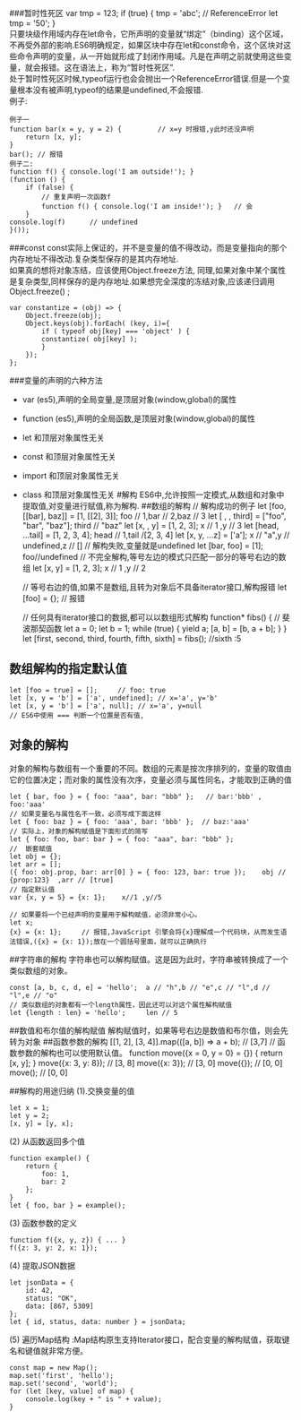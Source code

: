 ###暂时性死区
	var tmp = 123;
	if (true) {
  		tmp = 'abc'; // ReferenceError
  		let tmp = '50';
	}  
只要块级作用域内存在let命令，它所声明的变量就“绑定”（binding）这个区域，不再受外部的影响.ES6明确规定，如果区块中存在let和const命令，这个区块对这些命令声明的变量，从一开始就形成了封闭作用域。凡是在声明之前就使用这些变量，就会报错。这在语法上，称为“暂时性死区”.        
处于暂时性死区时候,typeof运行也会会抛出一个ReferenceError错误.但是一个变量根本没有被声明,typeof的结果是undefined,不会报错.  
例子:  

	例子一
	function bar(x = y, y = 2) {         // x=y 时报错,y此时还没声明 
  		return [x, y];
	}
	bar(); // 报错
	例子二:
	function f() { console.log('I am outside!'); }
	(function () {
  		if (false) {
    		// 重复声明一次函数f
    		function f() { console.log('I am inside!'); }   // 会
  		}
  	console.log(f)      // undefined
	}());
###const 
const实际上保证的，并不是变量的值不得改动，而是变量指向的那个内存地址不得改动.复杂类型保存的是其内存地址.   
如果真的想将对象冻结，应该使用Object.freeze方法, 同理,如果对象中某个属性是复杂类型,同样保存的是内存地址.如果想完全深度的冻结对象,应该递归调用Object.freeze() ;
	
	var constantize = (obj) => {
    	Object.freeze(obj);
   		Object.keys(obj).forEach( (key, i)={
    		if ( typeof obj[key] === 'object' ) {
      		constantize( obj[key] );
    		}
  		});
	};
###变量的声明的六种方法
- var (es5),声明的全局变量,是顶层对象(window,global)的属性
- function (es5),声明的全局函数,是顶层对象(window,global)的属性
- let  和顶层对象属性无关
- const 和顶层对象属性无关
- import 和顶层对象属性无关
- class  和顶层对象属性无关
#解构
ES6中,允许按照一定模式,从数组和对象中提取值,对变量进行赋值,称为解构.
##数组的解构
	// 解构成功的例子
	let [foo, [[bar], baz]] = [1, [[2], 3]];    foo // 1,bar // 2,baz // 3
	let [ , , third] = ["foo", "bar", "baz"];  third // "baz"
	let [x, , y] = [1, 2, 3];         x // 1  ,y // 3
	let [head, ...tail] = [1, 2, 3, 4];     head // 1,tail /[2, 3, 4]
	let [x, y, ...z] = ['a'];  x // "a",y // undefined,z // []
	// 解构失败,变量就是undefined
	let [bar, foo] = [1];     foo//undefined
 	// 不完全解构,等号左边的模式只匹配一部分的等号右边的数组
	let [x, y] = [1, 2, 3];    x // 1 ,y // 2
	
	// 等号右边的值,如果不是数组,且转为对象后不具备iterator接口,解构报错
	let [foo] = {};       // 报错
	
	// 任何具有iterator接口的数据,都可以以数组形式解构
	function* fibs() {       // 斐波那契函数
  		let a = 0;
  		let b = 1;
  		while (true) {
    		yield a;
    		[a, b] = [b, a + b];
  		}
	}
	let [first, second, third, fourth, fifth, sixth] = fibs();    //sixth :5

## 数组解构的指定默认值
	let [foo = true] = [];     // foo: true
	let [x, y = 'b'] = ['a', undefined]; // x='a', y='b'
	let [x, y = 'b'] = ['a', null]; // x='a', y=null
	// ES6中使用 === 判断一个位置是否有值,
## 对象的解构
对象的解构与数组有一个重要的不同。数组的元素是按次序排列的，变量的取值由它的位置决定；而对象的属性没有次序，变量必须与属性同名，才能取到正确的值

	let { bar, foo } = { foo: "aaa", bar: "bbb" };   // bar:'bbb' , foo:'aaa'
	// 如果变量名与属性名不一致，必须写成下面这样
	let { foo: baz } = { foo: 'aaa', bar: 'bbb' };  // baz:'aaa'  
	// 实际上，对象的解构赋值是下面形式的简写
	let { foo: foo, bar: bar } = { foo: "aaa", bar: "bbb" };
	// 	嵌套赋值
	let obj = {};
	let arr = [];
	({ foo: obj.prop, bar: arr[0] } = { foo: 123, bar: true });    obj // {prop:123}  ,arr // [true]
	// 指定默认值
	var {x, y = 5} = {x: 1};    x//1 ,y//5
	
	// 如果要将一个已经声明的变量用于解构赋值，必须非常小心。
	let x;
	{x} = {x: 1};     // 报错,JavaScript 引擎会将{x}理解成一个代码块，从而发生语法错误,({x} = {x: 1});放在一个圆括号里面，就可以正确执行
	
##字符串的解构
字符串也可以解构赋值。这是因为此时，字符串被转换成了一个类似数组的对象。
	
	const [a, b, c, d, e] = 'hello';  a // "h",b // "e",c // "l",d // "l",e // "o"
	// 类似数组的对象都有一个length属性，因此还可以对这个属性解构赋值
	let {length : len} = 'hello';     len // 5
##数值和布尔值的解构赋值
解构赋值时，如果等号右边是数值和布尔值，则会先转为对象
##函数参数的解构
	[[1, 2], [3, 4]].map(([a, b]) => a + b);    // [3,7]
	// 函数参数的解构也可以使用默认值。
	function move({x = 0, y = 0} = {}) {
  		return [x, y];
	}
	move({x: 3, y: 8});     // [3, 8]
	move({x: 3}); // [3, 0]
	move({}); // [0, 0]
	move();   // [0, 0]
	
##解构的用途归纳
(1).交换变量的值
	
	let x = 1;
	let y = 2;
	[x, y] = [y, x]; 

(2) 从函数返回多个值

	function example() {
  		return {
    		foo: 1,
    		bar: 2
  		};
	}
	let { foo, bar } = example();

(3) 函数参数的定义

	function f({x, y, z}) { ... }
	f({z: 3, y: 2, x: 1});

(4) 提取JSON数据

	let jsonData = {
  		id: 42,
  		status: "OK",
  		data: [867, 5309]
	};
	let { id, status, data: number } = jsonData;

(5) 遍历Map结构 :Map结构原生支持Iterator接口，配合变量的解构赋值，获取键名和键值就非常方便。
	
	const map = new Map();
	map.set('first', 'hello');
	map.set('second', 'world');
	for (let [key, value] of map) {
  		console.log(key + " is " + value);
	}